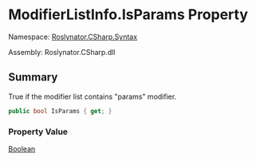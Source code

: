 # ModifierListInfo\.IsParams Property

Namespace: [Roslynator.CSharp.Syntax](../../README.md)

Assembly: Roslynator\.CSharp\.dll

## Summary

True if the modifier list contains "params" modifier\.

```csharp
public bool IsParams { get; }
```

### Property Value

[Boolean](https://docs.microsoft.com/en-us/dotnet/api/system.boolean)

